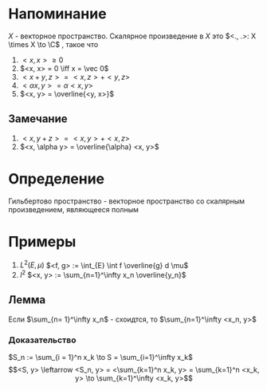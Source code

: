 # Напоминание
$X$  - векторное пространство. Скалярное произведение в $X$ это $<., .>: X \times X \to \C$ , такое что 
1. $<x, x> \geq 0$ 
2. $<x, x> = 0 \iff x = \vec 0$ 
3. $<x + y, z> = <x, z> + <y, z>$ 
4. $<\alpha x, y> = \alpha<x, y>$
5. $<x, y> = \overline{<y, x>}$ 
## Замечание
1. $<x, y +z> = <x, y> + <x, z>$
2. $<x, \alpha y> = \overline{\alpha} <x, y>$
# Определение
Гильбертово пространство - векторное пространство со скалярным произведением, являющееся полным
# Примеры
1. $L^2(E, \mu)$ $<f, g> := \int_{E} \int f \overline{g} d \mu$ 
2. $l^2$ $<x, y> := \sum_{n=1}^\infty x_n \overline{y_n}$ 
## Лемма
Если $\sum_{n= 1}^\infty x_n$ - схоидтся, то $\sum_{n=1}^\infty <x_n, y>$
### Доказательство
$S_n := \sum_{i = 1}^n x_k \to S = \sum_{i=1}^\infty x_k$
$$<S, y> \leftarrow <S_n, y> = <\sum_{k=1}^n x_k, y> = \sum_{k=1}^n <x_k, y> \to \sum_{k=1}^\infty <x_k, y>$$